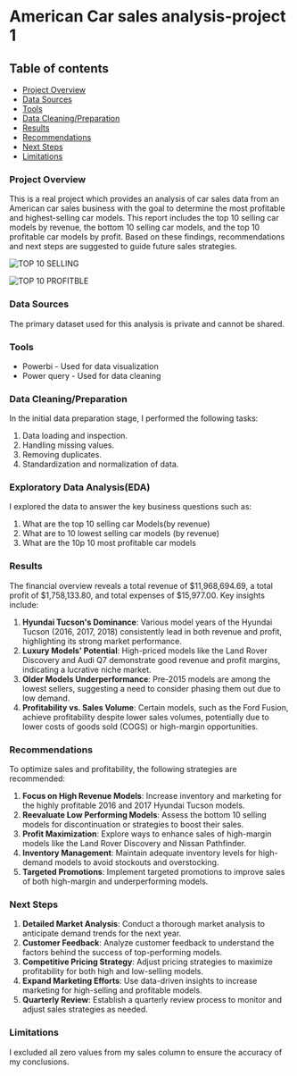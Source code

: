 # American Car sales analysis-project 1
## Table of contents 

- [Project Overview](#project-overview)
- [Data Sources](#data-sources)
- [Tools](#tools)
- [Data Cleaning/Preparation](#data-cleaningpreparation)
- [Results](#results)
- [Recommendations](recommendations)
- [Next Steps](#next-steps)
- [Limitations](#limitations)

  
### Project Overview
This is a real project which provides an analysis of car sales data from an American car sales business with the goal to determine the most profitable and highest-selling car models. This report includes the top 10 selling car models by revenue, the bottom 10 selling car models, and the top 10 profitable car models by profit. Based on these findings, recommendations and next steps are suggested to guide future sales strategies.

![TOP 10 SELLING ](https://github.com/user-attachments/assets/5350a208-85a8-4819-a4ba-5ada2af17e6e)

![TOP 10 PROFITBLE ](https://github.com/user-attachments/assets/89a63551-f5ca-4736-8965-a3a5b34b8a1f)



### Data Sources

The primary dataset used for this analysis is private and cannot be shared. 

### Tools 

- Powerbi - Used for data visualization
- Power query - Used for data cleaning

### Data Cleaning/Preparation
In the initial data preparation stage, I performed the following tasks:
1. Data loading and inspection. 
2. Handling missing values.
3. Removing duplicates.
4. Standardization and normalization of data.

### Exploratory Data Analysis(EDA)
I explored the data to answer the key business questions such as:
1. What are the top 10 selling car Models(by revenue)
2. What are to 10 lowest selling car models (by revenue)
3. What are the 10p 10 most profitable car models 

### Results 
The financial overview reveals a total revenue of $11,968,694.69, a total profit of $1,758,133.80, and total expenses of $15,977.00. Key insights include:

1. **Hyundai Tucson's Dominance**: Various model years of the Hyundai Tucson (2016, 2017, 2018) consistently lead in both revenue and profit, highlighting its strong market performance.
2. **Luxury Models' Potential**: High-priced models like the Land Rover Discovery and Audi Q7 demonstrate good revenue and profit margins, indicating a lucrative niche market.
3. **Older Models Underperformance**: Pre-2015 models are among the lowest sellers, suggesting a need to consider phasing them out due to low demand.
4. **Profitability vs. Sales Volume**: Certain models, such as the Ford Fusion, achieve profitability despite lower sales volumes, potentially due to lower costs of goods sold (COGS) or high-margin opportunities.

### Recommendations
To optimize sales and profitability, the following strategies are recommended:

1. **Focus on High Revenue Models**: Increase inventory and marketing for the highly profitable 2016 and 2017 Hyundai Tucson models.
2. **Reevaluate Low Performing Models**: Assess the bottom 10 selling models for discontinuation or strategies to boost their sales.
3. **Profit Maximization**: Explore ways to enhance sales of high-margin models like the Land Rover Discovery and Nissan Pathfinder.
4. **Inventory Management**: Maintain adequate inventory levels for high-demand models to avoid stockouts and overstocking.
5. **Targeted Promotions**: Implement targeted promotions to improve sales of both high-margin and underperforming models.

### Next Steps
1. **Detailed Market Analysis**: Conduct a thorough market analysis to anticipate demand trends for the next year.
2. **Customer Feedback**: Analyze customer feedback to understand the factors behind the success of top-performing models.
3. **Competitive Pricing Strategy**: Adjust pricing strategies to maximize profitability for both high and low-selling models.
4. **Expand Marketing Efforts**: Use data-driven insights to increase marketing for high-selling and profitable models.
5. **Quarterly Review**: Establish a quarterly review process to monitor and adjust sales strategies as needed.

### Limitations 
I excluded all zero values from my sales column to ensure the accuracy of my conclusions.

